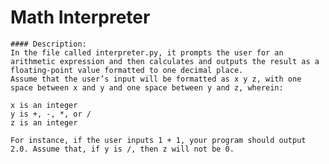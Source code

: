 
# Math Interpreter

    #### Description:
    In the file called interpreter.py, it prompts the user for an arithmetic expression and then calculates and outputs the result as a floating-point value formatted to one decimal place. 
    Assume that the user’s input will be formatted as x y z, with one space between x and y and one space between y and z, wherein:
    
    x is an integer
    y is +, -, *, or /
    z is an integer

    For instance, if the user inputs 1 + 1, your program should output 2.0. Assume that, if y is /, then z will not be 0.
